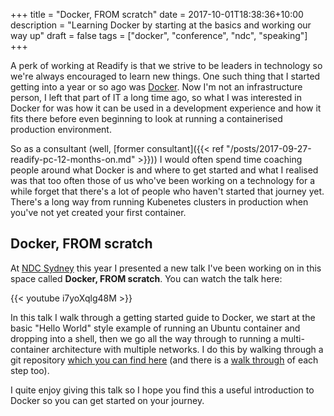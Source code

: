 +++
title = "Docker, FROM scratch"
date = 2017-10-01T18:38:36+10:00
description = "Learning Docker by starting at the basics and working our way up"
draft = false
tags = ["docker", "conference", "ndc", "speaking"]
+++

A perk of working at Readify is that we strive to be leaders in technology so we're always encouraged to learn new things. One such thing that I started getting into a year or so ago was [Docker](https://www.docker.com/). Now I'm not an infrastructure person, I left that part of IT a long time ago, so what I was interested in Docker for was how it can be used in a development experience and how it fits there before even beginning to look at running a containerised production environment.

So as a consultant (well, [former consultant]({{< ref "/posts/2017-09-27-readify-pc-12-months-on.md" >}})) I would often spend time coaching people around what Docker is and where to get started and what I realised was that too often those of us who've been working on a technology for a while forget that there's a lot of people who haven't started that journey yet. There's a long way from running Kubenetes clusters in production when you've not yet created your first container.

## Docker, FROM scratch

At [NDC Sydney](https://ndcsydney.com/) this year I presented a new talk I've been working on in this space called **Docker, FROM scratch**. You can watch the talk here:

{{< youtube i7yoXqlg48M >}}

In this talk I walk through a getting started guide to Docker, we start at the basic "Hello World" style example of running an Ubuntu container and dropping into a shell, then we go all the way through to running a multi-container architecture with multiple networks. I do this by walking through a git repository [which you can find here](https://github.com/aaronpowell/docker-from-scratch) (and there is a [walk through](https://github.com/aaronpowell/docker-from-scratch/wiki) of each step too).

I quite enjoy giving this talk so I hope you find this a useful introduction to Docker so you can get started on your journey.